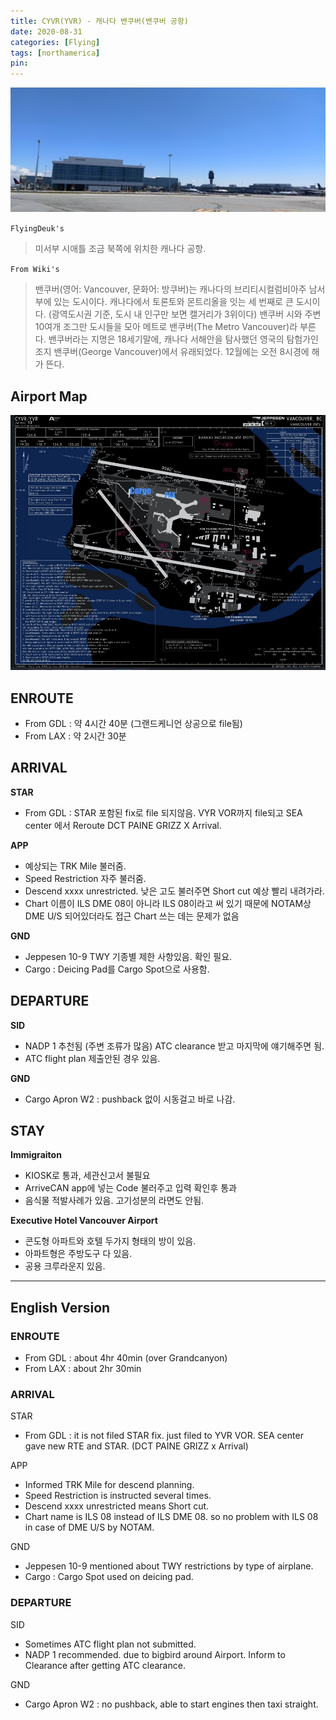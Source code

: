 ```yaml
---
title: CYVR(YVR) - 캐나다 밴쿠버(밴쿠버 공항)
date: 2020-08-31
categories: [Flying]
tags: [northamerica]
pin:
---
```


![yvr](/img/flying/airport/yvr.jpg)

`FlyingDeuk's`
>미서부 시애틀 조금 북쪽에 위치한 캐나다 공항. <br>


`From Wiki's`
>밴쿠버(영어: Vancouver, 문화어: 방쿠버)는 캐나다의 브리티시컬럼비아주 남서부에 있는 도시이다. 캐나다에서 토론토와 몬트리올을 잇는 세 번째로 큰 도시이다. (광역도시권 기준, 도시 내 인구만 보면 캘거리가 3위이다) 밴쿠버 시와 주변 10여개 조그만 도시들을 모아 메트로 밴쿠버(The Metro Vancouver)라 부른다. 밴쿠버라는 지명은 18세기말에, 캐나다 서해안을 탐사했던 영국의 탐험가인 조지 밴쿠버(George Vancouver)에서 유래되었다. 12월에는 오전 8시경에 해가 뜬다.

## Airport Map
![yvr](/img/flying/airport/yvr_ap.jpg)


## ENROUTE
- From GDL : 약 4시간 40분 (그랜드케니언 상공으로 file됨)
- From LAX : 약 2시간 30분

## ARRIVAL
**STAR**
- From GDL : STAR 포함된 fix로 file 되지않음. VYR VOR까지 file되고 SEA center 에서 Reroute DCT PAINE GRIZZ X Arrival.

**APP**
- 예상되는 TRK Mile 불러줌.
- Speed Restriction 자주 불러줌.
- Descend xxxx unrestricted. 낮은 고도 불러주면 Short cut 예상 빨리 내려가라.
- Chart 이름이 ILS DME 08이 아니라 ILS 08이라고 써 있기 때문에 NOTAM상 DME U/S 되어있더라도 접근 Chart 쓰는 데는 문제가 없음

**GND**
- Jeppesen 10-9 TWY 기종별 제한 사항있음. 확인 필요.
- Cargo : Deicing Pad를 Cargo Spot으로 사용함.

## DEPARTURE
**SID**
- NADP 1 추천됨 (주변 조류가 많음) ATC clearance 받고 마지막에 얘기해주면 됨.  
- ATC flight plan 제출안된 경우 있음.

**GND**
- Cargo Apron W2 : pushback 없이 시동걸고 바로 나감.


## STAY
**Immigraiton**
- KIOSK로 통과, 세관신고서 불필요
- ArriveCAN app에 넣는 Code 불러주고 입력 확인후 통과
- 음식물 적발사례가 있음. 고기성분의 라면도 안됨.

**Executive Hotel Vancouver Airport**
- 콘도형 아파트와 호텔 두가지 형태의 방이 있음.
- 아파트형은 주방도구 다 있음.
- 공용 크루라운지 있음.

------
## English Version

### ENROUTE
- From GDL : about 4hr 40min (over Grandcanyon)
- From LAX : about 2hr 30min

### ARRIVAL
STAR
- From GDL : it is not filed STAR fix. just filed to YVR VOR. SEA center gave new RTE and STAR. (DCT PAINE GRIZZ x Arrival)

APP
- Informed TRK Mile for descend planning.
- Speed Restriction is instructed several times.
- Descend xxxx unrestricted means Short cut.
- Chart name is ILS 08 instead of ILS DME 08. so no problem with ILS 08 in case of DME U/S by NOTAM. 

GND
- Jeppesen 10-9 mentioned about TWY restrictions by type of airplane.
- Cargo : Cargo Spot used on deicing pad.

### DEPARTURE
SID
- Sometimes ATC flight plan not submitted.  
- NADP 1 recommended. due to bigbird around Airport. Inform to Clearance after getting ATC clearance.  

GND
- Cargo Apron W2 : no pushback, able to start engines then taxi straight.
